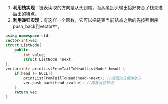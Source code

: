1. **利用栈实现**：链表读取的方向是从头到尾，而从尾到头输出恰好符合了栈先进后出的特点。
2. **利用递归实现**：有这样一个函数，它可以把链表当前结点之后的先按照倒序push_back到vector中。



```c++
using namespace std;
vector<int>vec;
struct ListNode{
    public:
        int value;
        struct ListNode *next;
};
vector<int> printListFromTailToHead(ListNode* head) {
    if(head != NULL){
        printListFromTailToHead(head->next); //后面的先倒序放入
        vec.push_back(head->value); //再放当前节点
    }
    return vec;  
}
```



